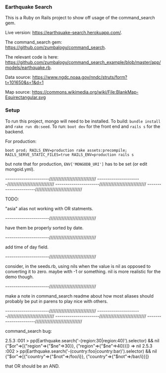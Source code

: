 ### Earthquake Search

This is a Ruby on Rails project to show off usage of the command_search gem.

Live version: https://earthquake-search.herokuapp.com/.

The command_search gem: https://github.com/zumbalogy/command_search.

The relevant code is here: https://github.com/zumbalogy/command_search_example/blob/master/app/models/earthquake.rb.

Data source: https://www.ngdc.noaa.gov/nndc/struts/form?t=101650&s=1&d=1

Map source: https://commons.wikimedia.org/wiki/File:BlankMap-Equirectangular.svg

### Setup

To run this project, mongo will need to be installed.
To build: `bundle install` and `rake run db:seed`.
To run: `boot dev` for the front end and `rails s` for the backend.

For production:

`boot prod; RAILS_ENV=production rake assets:precompile; RAILS_SERVE_STATIC_FILES=true RAILS_ENV=production rails s`

but note that for production, `ENV['MONGODB_URI']` has to be set (or edit mongoid.yml).

----------------------//////////////////////////////
----------------------//////////////////////////////
----------------------//////////////////////////////
----------------------//////////////////////////////

TODO:

"asia" alias not working with OR statments.

----------------------//////////////////////////////


have them be properly sorted by date.

----------------------//////////////////////////////

add time of day field.

----------------------//////////////////////////////

consider, in the seeds.rb, using nils when the value is nil as opposed to converting it to zero.
maybe with -1 or something. nil is more realistic for the demo though.

----------------------//////////////////////////////

make a note in command_search readme about how most aliases should probably be put in parens to play nice with others.

----------------------//////////////////////////////
----------------------//////////////////////////////
----------------------//////////////////////////////
----------------------//////////////////////////////


command_search bug:

2.5.3 :001 > pp(Earthquake.search('-(region:30|region:40)').selector) && nil
{"$or"=>[{"region"=>{"$ne"=>30}}, {"region"=>{"$ne"=>40}}]}
 => nil
2.5.3 :002 > pp(Earthquake.search('-(country:foo|country:bar)').selector) && nil
{"$or"=>[{"country"=>{"$not"=>/foo/i}}, {"country"=>{"$not"=>/bar/i}}]}

that OR should be an AND.
